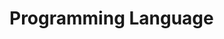 # Programming Language

<div class="grid grid-cols-[auto_1fr] gap-4 py-6">
  <template v-for="{ name, link }, day in data" :key="day">
    <div>
      <a :href="link" target="_blank">{{ day }}</a>
    </div>
    <div>
      {{ name }}
    </div>
  </template>
</div>

<script setup>
import { data } from './index.data.ts'
</script>